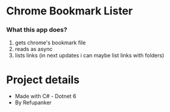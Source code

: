 # Chrome Bookmark Lister
### What this app does?
1. gets chrome's bookmark file 
2. reads as async
3. lists links (in next updates i can maybe list links with folders)

# Project details
- Made with C# - Dotnet 6
- By Refupanker
